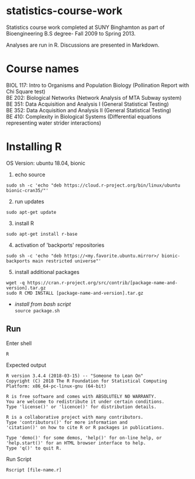 # statistics-course-work
Statistics course work completed at SUNY Binghamton as part of Bioengineering B.S degree- Fall 2009 to Spring 2013.

Analyses are run in R. Discussions are presented in Markdown. 

# Course names
BIOL 117: Intro to Organisms and Population Biology (Pollination Report with Chi Square test)  
BE 202: Biological Networks (Network Analysis of MTA Subway system)  
BE 351: Data Acquisition and Analysis I (General Statistical Testing)  
BE 352: Data Acquisition and Analysis II (General Statistical Testing)  
BE 410: Complexity in Biological Systems (Differential equations representing water strider interactions)  

# Installing R  
OS Version: ubuntu 18.04, bionic

1. echo source
```
sudo sh -c 'echo "deb https://cloud.r-project.org/bin/linux/ubuntu bionic-cran35/"'
```
2. run updates
```
sudo apt-get update
```
3. install R
```
sudo apt-get install r-base
```
4. activation of 'backports' repositories
```
sudo sh -c 'echo "deb https://<my.favorite.ubuntu.mirror>/ bionic-backports main restricted universe"'
```  
5. install additional packages
```
wget -q https://cran.r-project.org/src/contrib/[package-name-and-version].tar.gz
sudo R CMD INSTALL [package-name-and-version].tar.gz
```
- *install from bash script*   
```source package.sh```
## Run
Enter shell
```
R
```
Expected output
```
R version 3.4.4 (2018-03-15) -- "Someone to Lean On"
Copyright (C) 2018 The R Foundation for Statistical Computing
Platform: x86_64-pc-linux-gnu (64-bit)

R is free software and comes with ABSOLUTELY NO WARRANTY.
You are welcome to redistribute it under certain conditions.
Type 'license()' or 'licence()' for distribution details.

R is a collaborative project with many contributors.
Type 'contributors()' for more information and
'citation()' on how to cite R or R packages in publications.

Type 'demo()' for some demos, 'help()' for on-line help, or
'help.start()' for an HTML browser interface to help.
Type 'q()' to quit R.
```
Run Script
```
Rscript [file-name.r]
```


